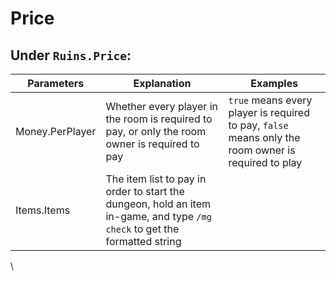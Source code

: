 # Price

## **Under `Ruins.Price`:**

| Parameters      | Explanation                                                                                                                | Examples                                                                                            |
| --------------- | -------------------------------------------------------------------------------------------------------------------------- | --------------------------------------------------------------------------------------------------- |
| Money.PerPlayer | Whether every player in the room is required to pay, or only the room owner is required to pay                             | `true` means every player is required to pay, `false` means only the room owner is required to play |
| Items.Items     | The item list to pay in order to start the dungeon, hold an item in-game, and type `/mg check` to get the formatted string |                                                                                                     |

\
